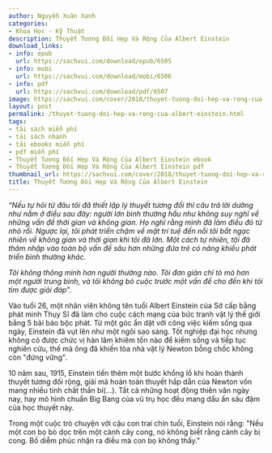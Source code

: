 ```yaml
---
author: Nguyễn Xuân Xanh
categories:
- Khoa Học - Kỹ Thuật
description: Thuyết Tương Đối Hẹp Và Rộng Của Albert Einstein
download_links:
- info: epub
  url: https://sachvui.com/download/epub/6505
- info: mobi
  url: https://sachvui.com/download/mobi/6506
- info: pdf
  url: https://sachvui.com/download/pdf/6507
image: https://sachvui.com/cover/2018/thuyet-tuong-doi-hep-va-rong-cua-albert-einstein.jpg
layout: post
permalink: /thuyet-tuong-doi-hep-va-rong-cua-albert-einstein.html
tags:
- tải sách miễn phí
- tải sách nhanh
- tải ebooks miễn phí
- pdf miễn phí
- Thuyết Tương Đối Hẹp Và Rộng Của Albert Einstein ebook
- Thuyết Tương Đối Hẹp Và Rộng Của Albert Einstein pdf
thumbnail_url: https://sachvui.com/cover/2018/thuyet-tuong-doi-hep-va-rong-cua-albert-einstein.jpg
title: Thuyết Tương Đối Hẹp Và Rộng Của Albert Einstein
---
```


 <div class="item-desc text-justify"> <p><em>“Nếu tự hỏi từ đâu tôi đã thiết lập lý thuyết tương đối thì câu trả lời dường như nằm ở điều sau đây: người lớn bình thường hầu như không suy nghĩ về những vấn đề thời gian và không gian. Họ nghĩ rằng mình đã làm điều đó từ nhỏ rồi. Ngược lại, tôi phát triển chậm về mặt trí tuệ đến nỗi tôi bắt ngạc nhiên về không gian và thời gian khi tôi đã lớn. Một cách tự nhiên, tôi đã thâm nhập vào toàn bộ vấn đề sâu hơn những đứa trẻ có năng khiếu phát triển bình thường khác.</em></p><p><em>Tôi không thông minh hơn người thường nào. Tôi đơn giản chỉ tò mò hơn một người trung bình, và tôi không bỏ cuộc trước một vấn đề cho đến khi tôi tìm được giải đáp”.</em></p><p>Vào tuổi 26, một nhân viên không tên tuổi Albert Einstein của Sở cấp bằng phát minh Thụy Sĩ đã làm cho cuộc cách mạng của bức tranh vật lý thế giới bằng 5 bài báo bộc phát. Từ một góc ẩn dật với công việc kiếm sống qua ngày, Einstein đã vụt lên như một ngôi sao sáng. Tốt nghiệp đại học nhưng không có được chức vị hàn lâm khiêm tốn nào để kiếm sống và tiếp tục nghiên cứu, thế mà ông đã khiến tòa nhà vật lý Newton bỗng chốc không còn "đứng vững".</p><p>10 năm sau, 1915, Einstein tiến thêm một bước khổng lồ khi hoàn thành thuyết tương đối rộng, giải mã hoàn toàn thuyết hấp dẫn của Newton vốn mang nhiều tính chất thần bí(...). Tất cả những hoạt động thiên văn ngày nay, hay mô hình chuẩn Big Bang của vũ trụ học đều mang dấu ấn sâu đậm của học thuyết này.</p><p>Trong một cuộc trò chuyện với cậu con trai chín tuổi, Einstein nói rằng: "Nếu một con bọ bò dọc trên một cành cây cong, nó không biết rằng cành cây bị cong. Bố diễm phúc nhận ra điều mà con bọ không thấy."</p> </div>